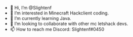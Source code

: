 - 👋 Hi, I’m @Slightenf
- 👀 I’m interested in Minecraft Hackclient coding.
- 🌱 I’m currently learning Java.
- 💞️ I’m looking to collaborate with other mc letshack devs.
- 📫 How to reach me Discord: Slightenf#0450

<!---
Slightenf/Slightenf is a ✨ special ✨ repository because its `README.md` (this file) appears on your GitHub profile.
You can click the Preview link to take a look at your changes.
--->

